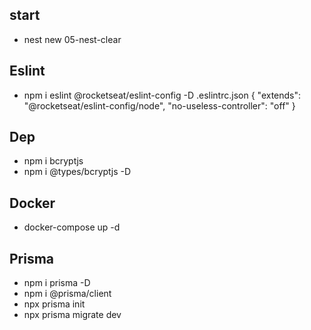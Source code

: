 ## start

- nest new 05-nest-clear

## Eslint

- npm i eslint @rocketseat/eslint-config -D
  .eslintrc.json
  {
  "extends": "@rocketseat/eslint-config/node",
  "no-useless-controller": "off"
  }

## Dep

- npm i bcryptjs
- npm i @types/bcryptjs -D

## Docker

- docker-compose up -d

## Prisma

- npm i prisma -D
- npm i @prisma/client
- npx prisma init
- npx prisma migrate dev
